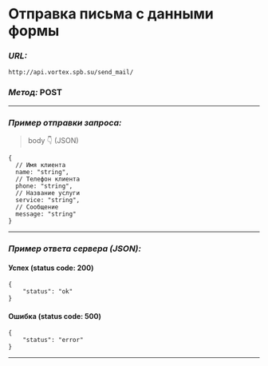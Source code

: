 # Отправка письма с данными формы


### _URL:_

```text
http://api.vortex.spb.su/send_mail/
```

### _Метод:_ POST

<hr>

### _Пример отправки запроса:_

> body 👇 (JSON)

```json5
{
  // Имя клиента
  name: "string",
  // Телефон клиента
  phone: "string",
  // Название услуги
  service: "string",
  // Сообщение
  message: "string"
}
```

<hr>

### _Пример ответа сервера (JSON):_

#### Успех (status code: 200)

```json5
{
    "status": "ok"
}
```

#### Ошибка (status code: 500)

```json5
{
    "status": "error"
}
```

<hr>
